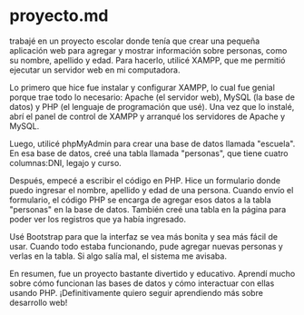 # proyecto.md
trabajé en un proyecto escolar donde tenía que crear una pequeña aplicación web para agregar y mostrar información sobre personas, como su nombre, apellido y edad. Para hacerlo, utilicé XAMPP, que me permitió ejecutar un servidor web en mi computadora.

Lo primero que hice fue instalar y configurar XAMPP, lo cual fue genial porque trae todo lo necesario: Apache (el servidor web), MySQL (la base de datos) y PHP (el lenguaje de programación que usé). Una vez que lo instalé, abrí el panel de control de XAMPP y arranqué los servidores de Apache y MySQL.

Luego, utilicé phpMyAdmin para crear una base de datos llamada "escuela". En esa base de datos, creé una tabla llamada "personas", que tiene cuatro columnas:DNI, legajo y curso.

Después, empecé a escribir el código en PHP. Hice un formulario donde puedo ingresar el nombre, apellido y edad de una persona. Cuando envío el formulario, el código PHP se encarga de agregar esos datos a la tabla "personas" en la base de datos. También creé una tabla en la página para poder ver los registros que ya había ingresado.

Usé Bootstrap para que la interfaz se vea más bonita y sea más fácil de usar. Cuando todo estaba funcionando, pude agregar nuevas personas y verlas en la tabla. Si algo salía mal, el sistema me avisaba.

En resumen, fue un proyecto bastante divertido y educativo. Aprendí mucho sobre cómo funcionan las bases de datos y cómo interactuar con ellas usando PHP. ¡Definitivamente quiero seguir aprendiendo más sobre desarrollo web!
